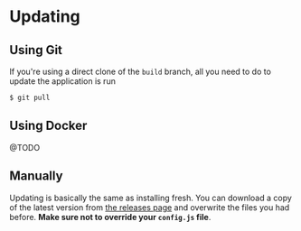 # Updating

## Using Git

If you're using a direct clone of the `build` branch, all you need to do to update the application is run 

```bash
$ git pull
```

## Using Docker

@TODO

## Manually

Updating is basically the same as installing fresh. You can download a copy of the latest version from [the releases page](https://github.com/directus/app/releases) and overwrite the files you had before. **Make sure not to override your `config.js` file**.